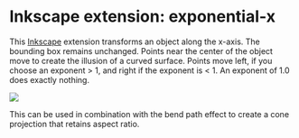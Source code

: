 Inkscape extension: exponential-x
=================================

This [Inkscape](https://inkscape.org) extension transforms an object along the x-axis.
The bounding box remains unchanged. Points near the center of the object move to 
create the illusion of a curved surface.
Points move left, if you choose an exponent > 1, and right if the exponent is < 1.
An exponent of 1.0 does exactly nothing.



<img src="https://raw.githubusercontent.com/jnweiger/inkscape-exponential-x/master/exponential-x-demo.png"/>


This can be used in combination with the bend path effect to create a cone projection
that retains aspect ratio.
